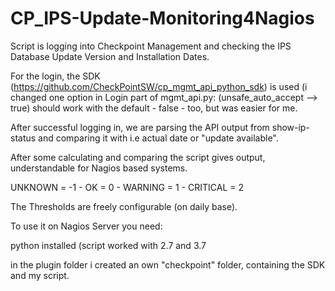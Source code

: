 # CP_IPS-Update-Monitoring4Nagios
Script is logging into Checkpoint Management and checking the IPS Database Update Version and Installation Dates.

For the login, the SDK (https://github.com/CheckPointSW/cp_mgmt_api_python_sdk) is used (i changed one option in Login part of mgmt_api.py: (unsafe_auto_accept --> true) should work with the default - false - too, but was easier for me.

After successful logging in, we are parsing the API output from show-ip-status and comparing it with i.e actual date or "update available".

After some calculating and comparing the script gives output, understandable for Nagios based systems.

UNKNOWN = -1 - OK = 0 - WARNING = 1 - CRITICAL = 2


The Thresholds are freely configurable (on daily base).



To use it on Nagios Server you need:

python installed (script worked with 2.7 and 3.7

in the plugin folder i created an own "checkpoint" folder, containing the SDK and my script.

